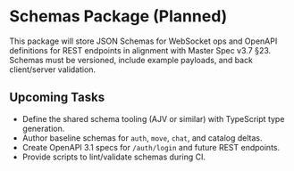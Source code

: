 # Schemas Package (Planned)

This package will store JSON Schemas for WebSocket ops and OpenAPI definitions for REST endpoints in alignment with Master Spec v3.7 §23. Schemas must be versioned, include example payloads, and back client/server validation.

## Upcoming Tasks
- Define the shared schema tooling (AJV or similar) with TypeScript type generation.
- Author baseline schemas for `auth`, `move`, `chat`, and catalog deltas.
- Create OpenAPI 3.1 specs for `/auth/login` and future REST endpoints.
- Provide scripts to lint/validate schemas during CI.
